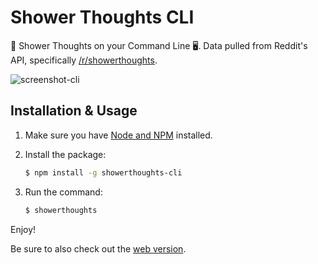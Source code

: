 # Shower Thoughts CLI

🚿 Shower Thoughts on your Command Line 🖥. Data pulled from Reddit's API, specifically [/r/showerthoughts](http://reddit.com/r/showerthoughts).

![screenshot-cli](https://cloud.githubusercontent.com/assets/4316355/15307867/2bfb459a-1ba5-11e6-8c28-31bb4a4c6e7e.jpg)

## Installation & Usage

1. Make sure you have [Node and NPM](https://nodejs.org/) installed.

1. Install the package:
    ```bash
    $ npm install -g showerthoughts-cli
    ```

1. Run the command:
    ```bash
   $ showerthoughts
   ```

Enjoy!

Be sure to also check out the [web version](https://github.com/drehimself/showerthoughts).
